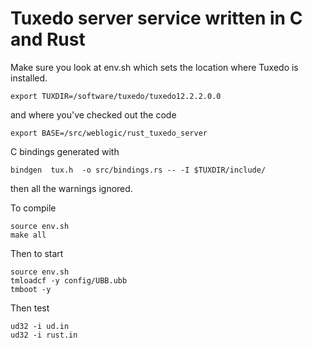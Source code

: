 # Tuxedo server service written in C and Rust

Make sure you look at env.sh which sets the location where Tuxedo is installed.
```
export TUXDIR=/software/tuxedo/tuxedo12.2.2.0.0
```

and where you've checked out the code
```
export BASE=/src/weblogic/rust_tuxedo_server
```


C bindings generated with

```
bindgen  tux.h  -o src/bindings.rs -- -I $TUXDIR/include/
```

then all the warnings ignored.


To compile
```
source env.sh
make all
```

Then to start
```
source env.sh
tmloadcf -y config/UBB.ubb
tmboot -y
```

Then test
```
ud32 -i ud.in
ud32 -i rust.in
```
